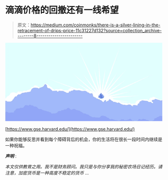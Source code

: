 # 滴滴价格的回撤还有一线希望

> 原文：<https://medium.com/coinmonks/there-is-a-silver-lining-in-the-retracement-of-drips-price-11c31227d132?source=collection_archive---------8----------------------->

![](img/4dd49dd9e056f82be947a8531e952a6c.png)

[https://www.gse.harvard.edu/](https://www.gse.harvard.edu/)

如果你能够反思并看到每个障碍背后的机会，你的生活将在很长一段时间内继续是一种祝福。

***声明*** :

*本文仅供教育之用。我不是财务顾问。我只是与你分享我的秘密农场日记经历。请注意，加密货币是一种高度不稳定的货币* …